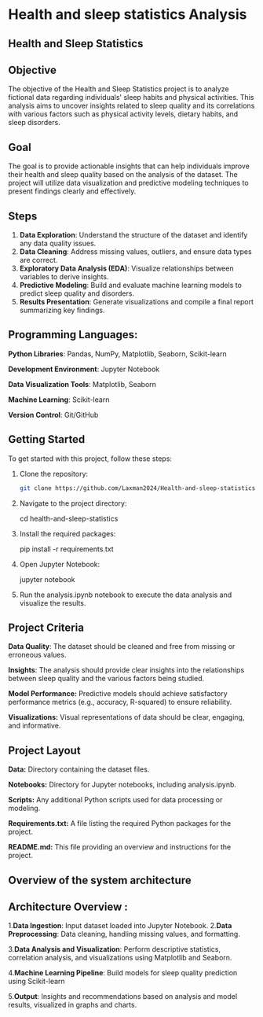 # Health and sleep statistics Analysis
## Health and Sleep Statistics

## Objective
The objective of the Health and Sleep Statistics project is to analyze fictional data regarding individuals' sleep habits and physical activities. This analysis aims to uncover insights related to sleep quality and its correlations with various factors such as physical activity levels, dietary habits, and sleep disorders.

## Goal
The goal is to provide actionable insights that can help individuals improve their health and sleep quality based on the analysis of the dataset. The project will utilize data visualization and predictive modeling techniques to present findings clearly and effectively.

## Steps
1. **Data Exploration**: Understand the structure of the dataset and identify any data quality issues.
2. **Data Cleaning**: Address missing values, outliers, and ensure data types are correct.
3. **Exploratory Data Analysis (EDA)**: Visualize relationships between variables to derive insights.
4. **Predictive Modeling**: Build and evaluate machine learning models to predict sleep quality and disorders.
5. **Results Presentation**: Generate visualizations and compile a final report summarizing key findings.

## Programming Languages:
**Python Libraries**: Pandas, NumPy, Matplotlib, Seaborn, Scikit-learn

**Development Environment**: Jupyter Notebook

**Data Visualization Tools**: Matplotlib, Seaborn

**Machine Learning**: Scikit-learn

**Version Control**: Git/GitHub

## Getting Started
To get started with this project, follow these steps:

1. Clone the repository:
   ```bash
   git clone https://github.com/Laxman2024/Health-and-sleep-statistics.git
2. Navigate to the project directory:

    cd health-and-sleep-statistics
3. Install the required packages:

   pip install -r requirements.txt
4. Open Jupyter Notebook:

     jupyter notebook
 5. Run the analysis.ipynb notebook to execute the data analysis and visualize the results.

   

## Project Criteria
**Data Quality**: The dataset should be cleaned and free from missing or erroneous values.

**Insights**: The analysis should provide clear insights into the relationships between sleep quality and the various factors being studied.

**Model Performance:** Predictive models should achieve satisfactory performance metrics (e.g., accuracy, R-squared) to ensure reliability.

**Visualizations:** Visual representations of data should be clear, engaging, and informative.
## Project Layout
**Data:** Directory containing the dataset files.

**Notebooks:** Directory for Jupyter notebooks, including analysis.ipynb.

**Scripts:** Any additional Python scripts used for data processing or modeling.

**Requirements.txt:** A file listing the required Python packages for the project.

**README.md:** This file providing an overview and instructions for the project.

## Overview of the system architecture ##
## Architecture Overview :
1.**Data Ingestion**:
Input dataset loaded into Jupyter Notebook.
2.**Data Preprocessing**:
Data cleaning, handling missing values, and formatting.

3.**Data Analysis and Visualization**:
Perform descriptive statistics, correlation analysis, and visualizations using Matplotlib and Seaborn.

4.**Machine Learning Pipeline**:
Build models for sleep quality prediction using Scikit-learn 

5.**Output**:
Insights and recommendations based on analysis and model results, visualized in graphs and charts.

